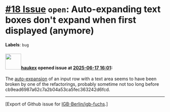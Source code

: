 # [\#18 Issue](https://github.com/IGB-Berlin/igb-fuchs/issues/18) `open`: Auto-expanding text boxes don't expand when first displayed (anymore)
**Labels**: `bug`


#### <img src="https://avatars.githubusercontent.com/u/4613111?u=708742f53b26cb75f2c7a93ee7a7a53abe18ec48&v=4" width="50">[haukex](https://github.com/haukex) opened issue at [2025-06-17 16:01](https://github.com/IGB-Berlin/igb-fuchs/issues/18):

The [auto-expansion](https://github.com/IGB-Berlin/igb-fuchs/blob/fe59b397704ecc4fab12d395512ee4f8d7655b66/src/editors/base.tsx#L428) of an input row with a text area seems to have been broken by one of the refactorings, probably sometime not too long before cb9ead6987a62c7a2b04a53ca5fec363242d6fcd.




-------------------------------------------------------------------------------



[Export of Github issue for [IGB-Berlin/igb-fuchs](https://github.com/IGB-Berlin/igb-fuchs).]
